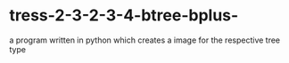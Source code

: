 # tress-2-3-2-3-4-btree-bplus-
a program written in python which creates a image for the respective tree type
